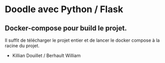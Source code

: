 # Doodle avec Python / Flask

## Docker-compose pour build le projet.

Il suffit de télécharger le projet entier et de lancer le docker compose à la racine du projet.


- Killian Douillet / Berhault William 
